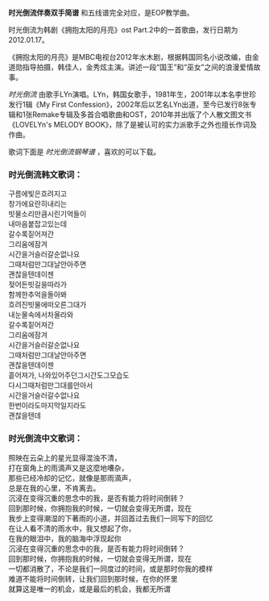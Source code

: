 

**时光倒流伴奏双手简谱** 和五线谱完全对应，是EOP教学曲。

时光倒流为韩剧《拥抱太阳的月亮》ost Part.2中的一首歌曲，发行日期为2012.01.17。

《拥抱太阳的月亮》是MBC电视台2012年水木剧，根据韩国同名小说改编，由金道勋指导拍摄，韩佳人，金秀炫主演。讲述一段“国王”和“巫女”之间的浪漫爱情故事。

_时光倒流_ 由歌手LYn演唱。LYn，韩国女歌手，1981年生，2001年以本名李世珍发行1辑《My First
Confession》，2002年后以艺名LYn出道，至今已发行8张专辑和1张Remake专辑及多首合唱歌曲和OST，2010年并出版了个人散文图文书
《LOVELYn's MELODY BOOK》，除了是被认可的实力派歌手之外也擅长作词及作曲。

歌词下面是 _时光倒流钢琴谱_ ，喜欢的可以下载。

### 时光倒流韩文歌词：

구름에빛은흐려지고  
창가에요란히내리는  
빗물소리만큼시린기억들이  
내마음붙잡고있는데  
갈수록짙어져간  
그리움에잠겨  
시간을거슬러갈순없나요  
그때처럼만그대날안아주면  
괜찮을텐데이젠  
젖어든빗길을따라가  
함께한추억을돌아봐  
흐려진빗물에떠오른그대가  
내눈물속에서차올라와  
갈수록짙어져간  
그리움에잠겨  
시간을거슬러갈순없나요  
그때처럼만그대날안아주면  
괜찮을텐데이젠  
흩어져가, 나와있어주던그시간도그모습도  
다시그때처럼만그대를안아서  
시간을거슬러갈수없나요  
한번이라도마지막일지라도  
괜찮을텐데

### 时光倒流中文歌词：

照映在云朵上的星光显得混浊不清，  
打在窗角上的雨滴声又是这麼地嘈杂，  
那些已经冷却的记忆，就像是那雨滴声，  
总是在我的心里，不肯离去。  
沉浸在变得沉重的思念中的我，是否有能力将时间倒转？  
回到那时候，你拥抱我的时候，一切就会变得无所谓，现在  
我步上变得潮湿的下著雨的小道，并回首过去我们一同写下的回忆  
在让人看不清的雨水中，我又想起了你，  
在我的眼泪中，我的脑海中浮现起你  
沉浸在变得沉重的思念中的我，是否有能力将时间倒转？  
回到那时候，你拥抱我的时候，一切就会变得无所谓，现在  
一切都消散了，不论是我们一同度过的时间，或是那时你我的模样  
难道不能将时间倒转，让我们回到那时候，在你的怀里  
就算这是唯一的机会，或是最后的机会，我都无所谓

